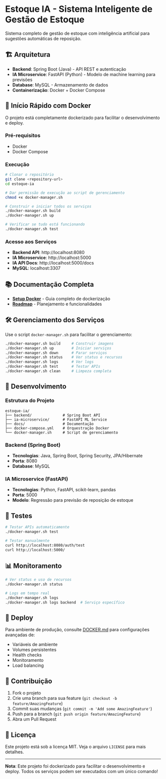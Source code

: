 # Estoque IA - Sistema Inteligente de Gestão de Estoque

Sistema completo de gestão de estoque com inteligência artificial para sugestões automáticas de reposição.

## 🏗️ Arquitetura

- **Backend**: Spring Boot (Java) - API REST e autenticação
- **IA Microservice**: FastAPI (Python) - Modelo de machine learning para previsões
- **Database**: MySQL - Armazenamento de dados
- **Containerização**: Docker + Docker Compose

## 🚀 Início Rápido com Docker

O projeto está completamente dockerizado para facilitar o desenvolvimento e deploy.

### Pré-requisitos
- Docker
- Docker Compose

### Execução
```bash
# Clonar o repositório
git clone <repository-url>
cd estoque-ia

# Dar permissão de execução ao script de gerenciamento
chmod +x docker-manager.sh

# Construir e iniciar todos os serviços
./docker-manager.sh build
./docker-manager.sh up

# Verificar se tudo está funcionando
./docker-manager.sh test
```

### Acesso aos Serviços
- **Backend API**: http://localhost:8080
- **IA Microservice**: http://localhost:5000
- **IA API Docs**: http://localhost:5000/docs
- **MySQL**: localhost:3307

## 📚 Documentação Completa

- **[Setup Docker](DOCKER.md)** - Guia completo de dockerização
- **[Roadmap](ROADMAP.md)** - Planejamento e funcionalidades

## 🛠️ Gerenciamento dos Serviços

Use o script `docker-manager.sh` para facilitar o gerenciamento:

```bash
./docker-manager.sh build     # Construir imagens
./docker-manager.sh up        # Iniciar serviços
./docker-manager.sh down      # Parar serviços
./docker-manager.sh status    # Ver status e recursos
./docker-manager.sh logs      # Ver logs
./docker-manager.sh test      # Testar APIs
./docker-manager.sh clean     # Limpeza completa
```

## 🔧 Desenvolvimento

### Estrutura do Projeto
```
estoque-ia/
├── backend/              # Spring Boot API
├── ia-microservice/      # FastAPI ML Service
├── docs/                 # Documentação
├── docker-compose.yml    # Orquestração Docker
└── docker-manager.sh     # Script de gerenciamento
```

### Backend (Spring Boot)
- **Tecnologias**: Java, Spring Boot, Spring Security, JPA/Hibernate
- **Porta**: 8080
- **Database**: MySQL

### IA Microservice (FastAPI)
- **Tecnologias**: Python, FastAPI, scikit-learn, pandas
- **Porta**: 5000
- **Modelo**: Regressão para previsão de reposição de estoque

## 🧪 Testes

```bash
# Testar APIs automaticamente
./docker-manager.sh test

# Testar manualmente
curl http://localhost:8080/auth/test
curl http://localhost:5000/
```

## 📊 Monitoramento

```bash
# Ver status e uso de recursos
./docker-manager.sh status

# Logs em tempo real
./docker-manager.sh logs
./docker-manager.sh logs backend  # Serviço específico
```

## 🚀 Deploy

Para ambiente de produção, consulte [DOCKER.md](DOCKER.md) para configurações avançadas de:
- Variáveis de ambiente
- Volumes persistentes
- Health checks
- Monitoramento
- Load balancing

## 🤝 Contribuição

1. Fork o projeto
2. Crie uma branch para sua feature (`git checkout -b feature/AmazingFeature`)
3. Commit suas mudanças (`git commit -m 'Add some AmazingFeature'`)
4. Push para a branch (`git push origin feature/AmazingFeature`)
5. Abra um Pull Request

## 📝 Licença

Este projeto está sob a licença MIT. Veja o arquivo `LICENSE` para mais detalhes.

---

**Nota**: Este projeto foi dockerizado para facilitar o desenvolvimento e deploy. Todos os serviços podem ser executados com um único comando!
